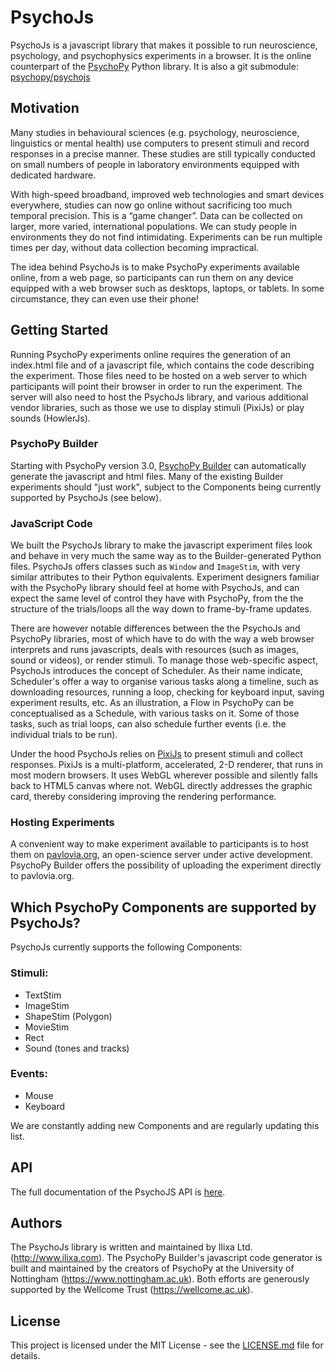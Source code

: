 # PsychoJs

PsychoJs is a javascript library that makes it possible to run neuroscience, psychology, and psychophysics experiments in a browser. It is the online counterpart of the [PsychoPy](http://www.psychopy.org/) Python library.
It is also a git submodule: [psychopy/psychojs](https://github.com/psychopy/psychojs)


## Motivation

Many studies in behavioural sciences (e.g. psychology, neuroscience, linguistics or mental health) use computers to present stimuli and record responses in a precise manner. These studies are still typically conducted on small numbers of people in laboratory environments equipped with dedicated hardware.

With high-speed broadband, improved web technologies and smart devices everywhere, studies can now go online without sacrificing too much temporal precision. This is a “game changer”. Data can be collected on larger, more varied, international populations. We can study people in environments they do not find intimidating. Experiments can be run multiple times per day, without data collection becoming impractical.

The idea behind PsychoJs is to make PsychoPy experiments available online, from a web page, so participants can run them on any device equipped with a web browser such as desktops, laptops, or tablets. In some circumstance, they can even use their phone!


## Getting Started

Running PsychoPy experiments online requires the generation of an index.html file and of a javascript file, which contains the code describing the experiment. Those files need to be hosted on a web server to which participants will point their browser in order to run the experiment. The server will also need to host the PsychoJs library, and various additional vendor libraries, such as those we use to display stimuli (PixiJs) or play sounds (HowlerJs).

### PsychoPy Builder
Starting with PsychoPy version 3.0, [PsychoPy Builder](http://www.psychopy.org/builder/builder.html) can automatically generate the javascript and html files. Many of the existing Builder experiments should "just work", subject to the Components being currently supported by PsychoJs (see below).

### JavaScript Code
We built the PsychoJs library to make the javascript experiment files look and behave in very much the same way as to the Builder-generated Python files. PsychoJs offers classes such as `Window` and `ImageStim`, with very similar attributes to their Python equivalents. Experiment designers familiar with the PsychoPy library should feel at home with PsychoJs, and can expect the same level of control they have with PsychoPy, from the the structure of the trials/loops all the way down to frame-by-frame updates.

There are however notable differences between the the PsychoJs and PsychoPy libraries, most of which have to do with the way a web browser interprets and runs javascripts, deals with resources (such as images, sound or videos), or render stimuli. To manage those web-specific aspect, PsychoJs introduces  the concept of Scheduler. As their name indicate, Scheduler's offer a way to organise various tasks along a timeline, such as downloading resources, running a loop, checking for keyboard input, saving experiment results, etc. As an illustration, a Flow in PsychoPy can be conceptualised as a Schedule, with various tasks on it. Some of those tasks, such as trial loops, can also schedule further events (i.e. the individual trials to be run).

Under the hood PsychoJs relies on [PixiJs](http://www.pixijs.com) to present stimuli and collect responses. PixiJs is a multi-platform, accelerated, 2-D renderer, that runs in most modern browsers. It uses WebGL wherever possible and silently falls back to HTML5 canvas where not. WebGL directly addresses the graphic card, thereby considering improving the rendering performance.


### Hosting Experiments
A convenient way to make experiment available to participants is to host them on [pavlovia.org](https://www.pavlovia.org), an open-science server under active development. PsychoPy Builder offers the possibility of uploading the experiment directly to pavlovia.org.


## Which PsychoPy Components are supported by PsychoJs?
PsychoJs currently supports the following Components:

### Stimuli:
* TextStim
* ImageStim
* ShapeStim (Polygon)
* MovieStim
* Rect
* Sound (tones and tracks)

### Events:
* Mouse
* Keyboard

We are constantly adding new Components and are regularly updating this list.


## API
The full documentation of the PsychoJS API is [here](https://psychopy.github.io/psychojs/).


## Authors

The PsychoJs library is written and maintained by Ilixa Ltd. (http://www.ilixa.com). The PsychoPy Builder's javascript code generator is built and maintained by the creators of PsychoPy at the University of Nottingham (https://www.nottingham.ac.uk). Both efforts are generously supported by the Wellcome Trust (https://wellcome.ac.uk).


## License

This project is licensed under the MIT License - see the [LICENSE.md](LICENSE.md) file for details.
